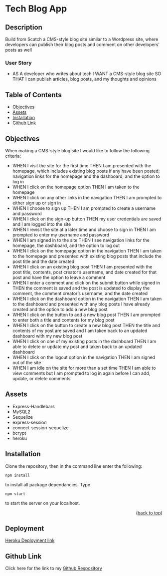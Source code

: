 # Tech Blog App

## Description

Build from Scatch a CMS-style blog site similar to a Wordpress site, where developers can publish their blog posts and comment on other developers’ posts as well

### User Story

* AS A developer who writes about tech I WANT a CMS-style blog site SO THAT I can publish articles, blog posts, and my thoughts and opinions

## Table of Contents

- [Objectives](#objectives)
- [Assets](#assets)
- [Installation](#installation)
- [Github Link](#github-link)

## Objectives

When making a CMS-style blog site I would like to follow the following criteria:
* WHEN I visit the site for the first time
THEN I am presented with the homepage, which includes existing blog posts if any have been posted; navigation links for the homepage and the dashboard; and the option to log in
* WHEN I click on the homepage option
THEN I am taken to the homepage
* WHEN I click on any other links in the navigation
THEN I am prompted to either sign up or sign in
* WHEN I choose to sign up
THEN I am prompted to create a username and password
* WHEN I click on the sign-up button
THEN my user credentials are saved and I am logged into the site
* WHEN I revisit the site at a later time and choose to sign in
THEN I am prompted to enter my username and password
* WHEN I am signed in to the site
THEN I see navigation links for the homepage, the dashboard, and the option to log out
* WHEN I click on the homepage option in the navigation
THEN I am taken to the homepage and presented with existing blog posts that include the post title and the date created
* WHEN I click on an existing blog post
THEN I am presented with the post title, contents, post creator’s username, and date created for that post and have the option to leave a comment
* WHEN I enter a comment and click on the submit button while signed in
THEN the comment is saved and the post is updated to display the comment, the comment creator’s username, and the date created
* WHEN I click on the dashboard option in the navigation
THEN I am taken to the dashboard and presented with any blog posts I have already created and the option to add a new blog post
* WHEN I click on the button to add a new blog post
THEN I am prompted to enter both a title and contents for my blog post
* WHEN I click on the button to create a new blog post
THEN the title and contents of my post are saved and I am taken back to an updated dashboard with my new blog post
* WHEN I click on one of my existing posts in the dashboard
THEN I am able to delete or update my post and taken back to an updated dashboard
* WHEN I click on the logout option in the navigation
THEN I am signed out of the site
* WHEN I am idle on the site for more than a set time
THEN I am able to view comments but I am prompted to log in again before I can add, update, or delete comments


## Assets

* Express-Handlebars 
* MySQL2
* Sequelize 
* express-session
* connect-session-sequelize 
* bcrypt
* heroku

## Installation

Clone the repository, then in the command line enter the following:
~~~ 
npm install 
~~~ 
to install all package dependancies. Type 
~~~ 
npm start 
~~~ 
to start the server on your localhost.

<p align="right">(<a href="#top">back to top</a>)</p>

## Deployment

[Heroku Deployment link]()

## Github Link

Click here for the link to my [Github Respository](https://github.com/Gdebortoli/tb-making-victory-cookies-14) 

